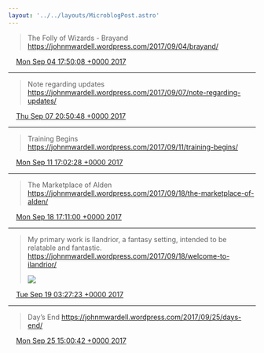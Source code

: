 ```yaml
---
layout: '../../layouts/MicroblogPost.astro'
---
```


> The Folly of Wizards - Brayand https://johnmwardell.wordpress.com/2017/09/04/brayand/

<img src="/media/tweet.ico" width="12" /> [Mon Sep 04 17:50:08 +0000 2017](https://twitter.com/lindsaykwardell/status/904763523770789889)

----

> Note regarding updates https://johnmwardell.wordpress.com/2017/09/07/note-regarding-updates/

<img src="/media/tweet.ico" width="12" /> [Thu Sep 07 20:50:48 +0000 2017](https://twitter.com/lindsaykwardell/status/905896153417437185)

----

> Training Begins https://johnmwardell.wordpress.com/2017/09/11/training-begins/

<img src="/media/tweet.ico" width="12" /> [Mon Sep 11 17:02:28 +0000 2017](https://twitter.com/lindsaykwardell/status/907288242613096448)

----

> The Marketplace of Alden https://johnmwardell.wordpress.com/2017/09/18/the-marketplace-of-alden/

<img src="/media/tweet.ico" width="12" /> [Mon Sep 18 17:11:00 +0000 2017](https://twitter.com/lindsaykwardell/status/909827106577584128)

----

> My primary work is Ilandrior, a fantasy setting, intended to be relatable and fantastic. https://johnmwardell.wordpress.com/2017/09/18/welcome-to-ilandrior/ 
> 
> ![](/media/909982223914344449-DKDoAixVwAE1YbD.jpg)

<img src="/media/tweet.ico" width="12" /> [Tue Sep 19 03:27:23 +0000 2017](https://twitter.com/lindsaykwardell/status/909982223914344449)

----

> Day’s End https://johnmwardell.wordpress.com/2017/09/25/days-end/

<img src="/media/tweet.ico" width="12" /> [Mon Sep 25 15:00:42 +0000 2017](https://twitter.com/lindsaykwardell/status/912331032019554304)